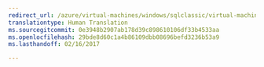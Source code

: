 ```yaml
---
redirect_url: /azure/virtual-machines/windows/sqlclassic/virtual-machines-windows-classic-sql-connect
translationtype: Human Translation
ms.sourcegitcommit: 0e3948b2907ab178d39c898610106df33b4533aa
ms.openlocfilehash: 29bde8d60c1a4b86109dbb08696befd3236b53a9
ms.lasthandoff: 02/16/2017

---
```

